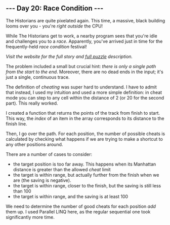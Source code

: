 ## --- Day 20: Race Condition ---
The Historians are quite pixelated again. This time, a massive, black building looms over you - you're _right outside_ the CPU!

While The Historians get to work, a nearby program sees that you're idle and challenges you to a <em>race</em>. Apparently, you've arrived just in time for the frequently-held <em>race condition</em> festival!

_Visit the website for the full story and [full puzzle](https://adventofcode.com/2024/day/20) description._ 

The problem included a small but crucial hint: _there is only a single path from the start to the end_. Moreover, there are no dead ends in the input; it's just a single, continuous trace.

The definition of _cheating_ was super hard to understand. I have to admit that instead, I used my intuition and used a more simple definition: in cheat mode you can step to any cell within the distance of 2 (or 20 for the second part). This really worked.

I created a function that returns the points of the track from finish to start. This way, the _index_ of an item in the array corresponds to its distance to the finish line.

Then, I go over the path. For each position, the number of possible cheats is calculated by checking what happens if we are trying to make a shortcut to any other positions around. 

There are a number of cases to consider:
- the target position is too far away. This happens when its Manhattan distance is greater than the allowed _cheat_ limit
- the target is within range, but actually further from the finish when we are (the saving is negative).
- the target is within range, closer to the finish, but the saving is still less than 100
- the target is within range, and the saving is at least 100

We need to determine the number of good cheats for each position _add_ them up. I used Parallel LINQ here, as the regular sequential one took significantly more time.
